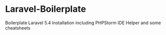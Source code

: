 # Laravel-Boilerplate
Boilerplate Laravel 5.4 Installation including PHPStorm IDE Helper and some cheatsheets

